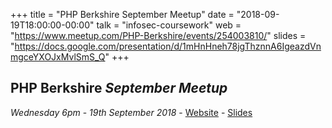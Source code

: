 +++
title = "PHP Berkshire September Meetup"
date = "2018-09-19T18:00:00-00:00"
talk = "infosec-coursework"
web = "https://www.meetup.com/PHP-Berkshire/events/254003810/"
slides = "https://docs.google.com/presentation/d/1mHnHneh78jgThznnA6IgeazdVnmgceYXOJxMvlSmS_Q"
+++

## PHP Berkshire _September Meetup_
_Wednesday 6pm_ - _19th September 2018_ -
[Website](https://www.meetup.com/PHP-Berkshire/events/254003810/) -
[Slides](https://docs.google.com/presentation/d/1mHnHneh78jgThznnA6IgeazdVnmgceYXOJxMvlSmS_Q)